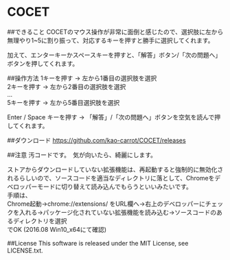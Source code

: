 # COCET
##できること
COCETのマウス操作が非常に面倒と感じたので、選択肢に左から無理やり1~5に割り振って、対応するキーを押すと勝手に選択してくれます。  
  
加えて、エンターキーかスペースキーを押すと、「解答」ボタン/「次の問題へ」ボタンを押してくれます。  
  
##操作方法
1キーを押す -> 左から1番目の選択肢を選択  
2キーを押す -> 左から2番目の選択肢を選択  
...  
5キーを押す -> 左から5番目選択肢を選択  
  
Enter / Space キーを押す -> 「解答」/「次の問題へ」ボタンを空気を読んで押してくれます。  
  
##ダウンロード
<https://github.com/kao-carrot/COCET/releases>
  
##注意
汚コードです。　気が向いたら、綺麗にします。
  
ストアからダウンロードしていない拡張機能は、再起動すると強制的に無効化されるらしいので、ソースコードを適当なディレクトリに落として、Chromeをデベロッパーモードに切り替えて読み込んでもらうといいみたいです。  
手順は、  
Chrome起動->chrome://extensions/ をURL欄へ->右上のデベロッパーにチェックを入れる->パッケージ化されていない拡張機能を読み込む->ソースコードのあるディレクトリを選択  
でOK (2016.08 Win10_x64にて確認)  
  
##License
This software is released under the MIT License, see LICENSE.txt.

